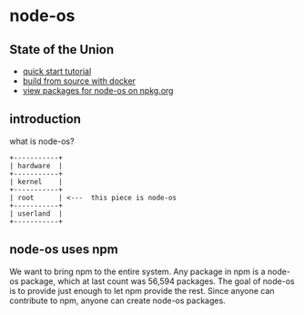 # node-os

## State of the Union

- [quick start tutorial](http://node-os.com/blog/get-involved)
- [build from source with docker](https://github.com/NodeOS/Docker-NodeOS)
- [view packages for node-os on npkg.org](http://npkg.org)

## introduction

what is node-os?

```
+-----------+
| hardware  |
+-----------+
| kernel    |
+-----------+
| root      | <---  this piece is node-os
+-----------+
| userland  |
+-----------+
```

## node-os uses npm

We want to bring npm to the entire system.
Any package in npm is a node-os package,
which at last count was 56,594 packages.
The goal of node-os is to provide just enough to let npm provide the rest.
Since anyone can contribute to npm, anyone can create node-os packages.
